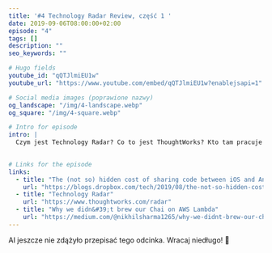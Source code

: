 ```yaml
---
title: '#4 Technology Radar Review, część 1 '
date: 2019-09-06T08:00:00+02:00
episode: "4"
tags: []
description: ""
seo_keywords: ""

# Hugo fields
youtube_id: "qQTJlmiEU1w"
youtube_url: "https://www.youtube.com/embed/qQTJlmiEU1w?enablejsapi=1"

# Social media images (poprawione nazwy)
og_landscape: "/img/4-landscape.webp"
og_square: "/img/4-square.webp"

# Intro for episode
intro: |
  Czym jest Technology Radar? Co to jest ThoughtWorks? Kto tam pracuje i czy go lubimy? Na te i inne pytania znajdziesz odpowiedź w tym odcinku.
  

# Links for the episode
links:
  - title: "The (not so) hidden cost of sharing code between iOS and Android"
    url: "https://blogs.dropbox.com/tech/2019/08/the-not-so-hidden-cost-of-sharing-code-between-ios-and-android/"
  - title: "Technology Radar"
    url: "https://www.thoughtworks.com/radar"
  - title: "Why we didn&#39;t brew our Chai on AWS Lambda"
    url: "https://medium.com/@nikhilsharma1265/why-we-didnt-brew-our-chai-on-aws-lambda-4617cabd326c"
---
```


AI jeszcze nie zdążyło przepisać tego odcinka. Wracaj niedługo! 🤖